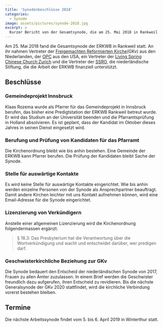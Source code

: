 ```yaml
---
title: 'Synodenbeschlüsse 2018'
categories:
  - Synode
image: assets/pictures/synode-2018.jpg
excerpt: >
  Kurzer Bericht von der Gesamtsynode, die am 25. Mai 2018 in Rankweil stattfand.
---
```


Am 25. Mai 2018 fand die Gesamtsynode der ERKWB in Rankweil statt. An ihr nahmen Vertreter der [Freigemachten Reformierten Kirche](https://www.gkv.nl)(GKv) aus den Niederlanden, der [OPC](http://opc.org) aus den USA, ein Vertreter der [Living Spring Chinese Church Zurich](http://www.livingspring.ch) und die Vertreter der [SSRO](https://www.ssro.nl/), die niederländische Stiftung, die die Arbeit der ERKWB finanziell unterstützt.

## Beschlüsse

### Gemeindeprojekt Innsbruck

Klaas Rozema wurde als Pfarrer für das Gemeindeprojekt in Innsbruck berufen, das bisher eine Predigtstation der ERKWB Rankweil betreut wurde. Er wird das Studium an der Universität beenden und die Pfarramtsprüfung in Holland absolvieren. Es ist geplant, dass der Kandidat im Oktober dieses Jahres in seinen Dienst eingesetzt wird.

### Berufung und Prüfung von Kandidaten für das Pfarramt

Die Kirchenordnung bleibt wie bis anhin bestehen. Eine Gemeinde der ERKWB kann Pfarrer berufen. Die Prüfung der Kandidaten bleibt Sache der Synode.

### Stelle für auswärtige Kontakte

Es wird keine Stelle für auswärtige Kontakte eingerichtet. Wie bis anhin werden einzelne Personen von der Synode als Ansprechpartner beauftragt. Damit andere Kirchen leichter mit uns Kontakt aufnehmen können, wird eine Email-Adresse für die Synode eingerichtet.

### Lizenzierung von Verkündigern

Anstelle einer allgemeinen Lizenzierung wird die Kirchenordnung folgendermassen ergänzt:

> § 18.3: Das Presbyterium hat die Verantwortung über die Wortverkündigung und wacht und entscheidet darüber, wer predigen darf.

### Geschwisterkirchliche Beziehung zur GKv

Die Synode bedauert den Entscheid der niederländischen Synode von 2017, Frauen zu allen Ämter zuzulassen. In einem Brief werden die Geschwister freundlich dazu aufgerufen, ihren Entscheid zu revidieren. Bis die nächste Generalsynode der GKv 2020 stattfindet, wird die kirchliche Verbindung vorerst bestehen bleiben.

## Termine

Die nächste Arbeitssynode findet vom 5. bis 6. April 2019 in Winterthur statt.
